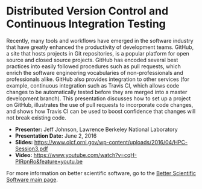 
# Distributed Version Control and Continuous Integration Testing

Recently, many tools and workflows have emerged in the software industry that have greatly enhanced the productivity of development teams. GitHub, a site that hosts projects in Git repositories, is a popular platform for open source and closed source projects.  GitHub has encoded several best practices into easily followed procedures such as pull requests, which enrich the software engineering vocabularies of non-professionals and professionals alike.  GitHub also provides integration to other services (for example, continuous integration such as Travis CI, which allows code changes to be automatically tested before they are merged into a master development branch).   This presentation discusses how to set up a project on GitHub, illustrates the use of pull requests to incorporate code changes, and shows how Travis CI can be used to boost confidence that changes will not break existing code.

- **Presenter:** Jeff Johnson, Lawrence Berkeley National Laboratory
- **Presentation Date:** June 2, 2016
- **Slides:** https://www.olcf.ornl.gov/wp-content/uploads/2016/04/HPC-Session3.pdf
- **Video:** https://www.youtube.com/watch?v=cqH-PIRpnRo&feature=youtu.be


For more information on better scientific software, go to the [Better Scientific Software main page](http://betterscientificsoftware.info).

<!---
Publish: yes
Categories: reliability, collaboration
Topics: continuous integration testing, version control
Tags: reliability, GitHub, Travis CI
Level: 2
Prerequisites: defaults
Aggregate: none
--->
